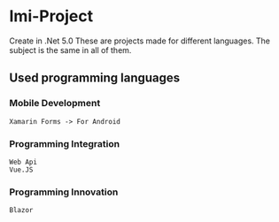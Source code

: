 # Imi-Project 
  Create in .Net 5.0
  These are projects made for different languages. The subject is the same in all of them.

## Used programming languages
### Mobile Development
    Xamarin Forms -> For Android

### Programming Integration 
    Web Api
    Vue.JS

### Programming Innovation 
    Blazor
    
    
